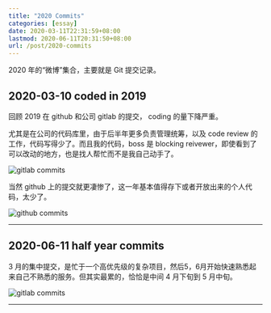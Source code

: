 ```yaml
---
title: "2020 Commits"
categories: [essay]
date: 2020-03-11T22:31:59+08:00
lastmod: 2020-06-11T20:31:50+08:00
url: /post/2020-commits
---
```


2020 年的“微博”集合，主要就是 Git 提交记录。

<!--more-->

## 2020-03-10 coded in 2019

回顾 2019 在 github 和公司 gitlab 的提交， coding 的量下降严重。

尤其是在公司的代码库里，由于后半年更多负责管理统筹，以及 code review 的工作，代码写得少了。而且我的代码，boss 是 blocking reivewer，即使看到了可以改动的地方，也是找人帮忙而不是我自己动手了。

![gitlab commits](/static/gitlab-commits-2020-03-10.jpg)

当然 github 上的提交就更凄惨了，这一年基本值得存下或者开放出来的个人代码，太少了。

![github commits](/static/github-commits-2019.png)

***

## 2020-06-11 half year commits

3 月的集中提交，是忙于一个高优先级的复杂项目，然后5，6月开始快速熟悉起来自己不熟悉的服务。但其实最累的，恰恰是中间 4 月下旬到 5 月中旬。

![gitlab commits](/static/gitlab-commits-2020-06-11.png)

***
